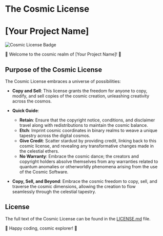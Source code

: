 # The Cosmic License

# [Your Project Name]

![Cosmic License Badge](https://img.shields.io/badge/license-Cosmic%20License-blue)

🌌 Welcome to the cosmic realm of [Your Project Name]! 🚀

## Purpose of the Cosmic License

The Cosmic License embraces a universe of possibilities:

- **Copy and Sell**: This license grants the freedom for anyone to copy, modify, and sell copies of the cosmic creation, unleashing creativity across the cosmos.

- **Quick Guide**:
  - **Retain**: Ensure that the copyright notice, conditions, and disclaimer travel along with redistributions to maintain the cosmic balance.
  - **Etch**: Imprint cosmic coordinates in binary realms to weave a unique tapestry across the digital cosmos.
  - **Give Credit**: Scatter stardust by providing credit, linking back to this cosmic license, and revealing any transformative changes made in the celestial ethers.
  - **No Warranty**: Embrace the cosmic dance; the creators and copyright holders absolve themselves from any warranties related to quantum anomalies or otherworldly phenomena arising from the use of the Cosmic Software.

- **Copy, Sell, and Beyond**: Embrace the cosmic freedom to copy, sell, and traverse the cosmic dimensions, allowing the creation to flow seamlessly through the celestial tapestry.

## License

The full text of the Cosmic License can be found in the [LICENSE.md](LICENSE.md) file.

🌟 Happy coding, cosmic explorer! 🌟
